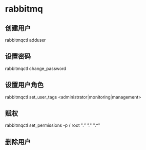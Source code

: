 # rabbitmq
## 创建用户
rabbitmqctl adduser <username>
## 设置密码
rabbitmqctl change_password <username> <password>
## 设置用户角色
rabbitmqctl set_user_tags <username> <administrator|monitoring|management>
## 赋权
rabbitmqctl set_permissions -p / root ".*" ".*" ".*"
## 删除用户